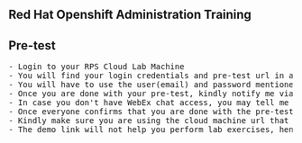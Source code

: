 ## Red Hat Openshift Administration Training

## Pre-test
<pre>
- Login to your RPS Cloud Lab Machine
- You will find your login credentials and pre-test url in an excel sheet kept in your Cloud Machine desktop
- You will have to use the user(email) and password mentioned in the excel sheet
- Once you are done with your pre-test, kindly notify me via WebEx chat
- In case you don't have WebEx chat access, you may tell me directly
- Once everyone confirms that you are done with the pre-test, we can proceed with the training
- Kindly make sure you are using the cloud machine url that was shared yesterday by Ravi(your L&D focal point)
- The demo link will not help you perform lab exercises, hence please don't connect to demo link by mistake
</pre>
